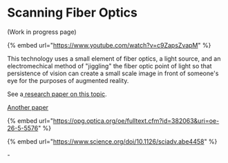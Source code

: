 # Scanning Fiber Optics

(Work in progress page)

{% embed url="https://www.youtube.com/watch?v=c9ZapsZvapM" %}

This technology uses a small element of fiber optics, a light source, and an electromechical method of "jiggling" the fiber optic point of light so that persistence of vision can create a small scale image in front of someone's eye for the purposes of augmented reality.

See a[ research paper on this topic](https://www.researchgate.net/publication/260328828\_Near-to-Eye\_Display\_Using\_Scanning\_Fiber\_Display\_Engine).



[Another paper](https://ui.adsabs.harvard.edu/abs/2021OptRv..28..716K/abstract)

{% embed url="https://opg.optica.org/oe/fulltext.cfm?id=382063&uri=oe-26-5-5576" %}

{% embed url="https://www.science.org/doi/10.1126/sciadv.abe4458" %}

\-
